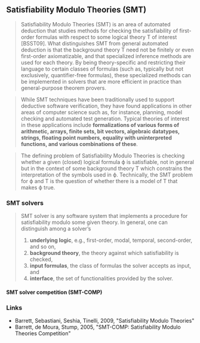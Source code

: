 ## Satisfiability Modulo Theories (SMT)

> Satisfiability Modulo Theories (SMT) is an area of automated deduction that studies methods for checking the satisfiability of first-order formulas with respect to some logical theory T of interest [BSST09]. What distinguishes SMT from general automated deduction is that the background theory T need not be finitely or even first-order axiomatizable, and that specialized inference methods are used for each theory. By being theory-specific and restricting their language to certain classes of formulas (such as, typically but not exclusively, quantifier-free formulas), these specialized methods can be implemented in solvers that are more efficient in practice than general-purpose theorem provers.

> While SMT techniques have been traditionally used to support deductive software verification, they have found applications in other areas of computer science such as, for instance, planning, model checking and automated test generation. Typical theories of interest in these applications include **formalizations of various forms of arithmetic, arrays, finite sets, bit vectors, algebraic datatypes, strings, floating point numbers, equality with uninterpreted functions, and various combinations of these**.

> The defining problem of Satisfiability Modulo Theories is checking whether a given (closed) logical formula ϕ is satisfiable, not in general but in the context of some background theory T which constrains the interpretation of the symbols used in ϕ. Technically, the SMT problem for ϕ and T is the question of whether there is a model of T that makes ϕ true.

### SMT solvers
> SMT solver is any software system that implements a procedure for satisfiability modulo some given theory. In general, one can distinguish among a solver’s
> 1. **underlying logic**, e.g., first-order, modal, temporal, second-order, and so on,
> 2. **background theory**, the theory against which satisfiability is checked,
> 3. **input formulas**, the class of formulas the solver accepts as input, and
> 4. **interface**, the set of functionalities provided by the solver.

#### SMT solver competition (SMT-COMP)

### Links
- Barrett, Sebastiani, Seshia, Tinelli, 2009, "Satisfiability Modulo Theories"
- Barrett, de Moura, Stump, 2005, "SMT-COMP: Satisfiability Modulo Theories Competition"
